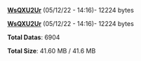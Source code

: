 [**WsQXU2Ur**](/data/WsQXU2Ur.txt) (05/12/22 - 14:16)- 12224 bytes

[**WsQXU2Ur**](/data/WsQXU2Ur.txt) (05/12/22 - 14:16)- 12224 bytes

**Total Datas**: 6904

**Total Size**: 41.60 MB / 41.6 MB